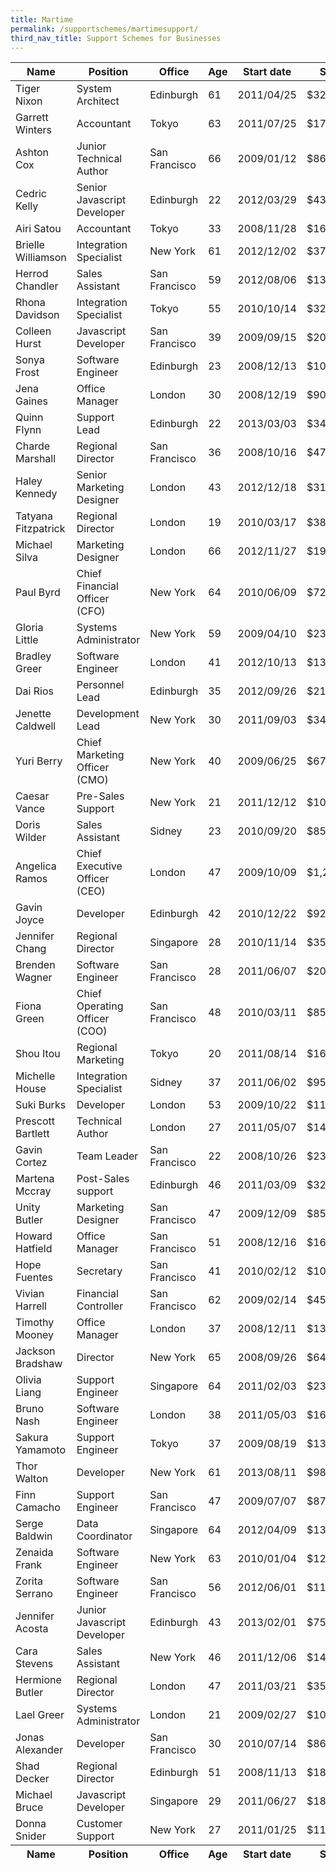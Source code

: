```yaml
---
title: Martime
permalink: /supportschemes/martimesupport/
third_nav_title: Support Schemes for Businesses
---
```



<table id="dtBasicExample" class="table table-striped table-bordered table-sm" cellspacing="0" width="100%">
  <thead>
    <tr>
      <th class="th-sm">Name
      </th>
      <th class="th-sm">Position
      </th>
      <th class="th-sm">Office
      </th>
      <th class="th-sm">Age
      </th>
      <th class="th-sm">Start date
      </th>
      <th class="th-sm">Salary
      </th>
    </tr>
  </thead>
  <tbody>
    <tr>
      <td>Tiger Nixon</td>
      <td>System Architect</td>
      <td>Edinburgh</td>
      <td>61</td>
      <td>2011/04/25</td>
      <td>$320,800</td>
    </tr>
    <tr>
      <td>Garrett Winters</td>
      <td>Accountant</td>
      <td>Tokyo</td>
      <td>63</td>
      <td>2011/07/25</td>
      <td>$170,750</td>
    </tr>
    <tr>
      <td>Ashton Cox</td>
      <td>Junior Technical Author</td>
      <td>San Francisco</td>
      <td>66</td>
      <td>2009/01/12</td>
      <td>$86,000</td>
    </tr>
    <tr>
      <td>Cedric Kelly</td>
      <td>Senior Javascript Developer</td>
      <td>Edinburgh</td>
      <td>22</td>
      <td>2012/03/29</td>
      <td>$433,060</td>
    </tr>
    <tr>
      <td>Airi Satou</td>
      <td>Accountant</td>
      <td>Tokyo</td>
      <td>33</td>
      <td>2008/11/28</td>
      <td>$162,700</td>
    </tr>
    <tr>
      <td>Brielle Williamson</td>
      <td>Integration Specialist</td>
      <td>New York</td>
      <td>61</td>
      <td>2012/12/02</td>
      <td>$372,000</td>
    </tr>
    <tr>
      <td>Herrod Chandler</td>
      <td>Sales Assistant</td>
      <td>San Francisco</td>
      <td>59</td>
      <td>2012/08/06</td>
      <td>$137,500</td>
    </tr>
    <tr>
      <td>Rhona Davidson</td>
      <td>Integration Specialist</td>
      <td>Tokyo</td>
      <td>55</td>
      <td>2010/10/14</td>
      <td>$327,900</td>
    </tr>
    <tr>
      <td>Colleen Hurst</td>
      <td>Javascript Developer</td>
      <td>San Francisco</td>
      <td>39</td>
      <td>2009/09/15</td>
      <td>$205,500</td>
    </tr>
    <tr>
      <td>Sonya Frost</td>
      <td>Software Engineer</td>
      <td>Edinburgh</td>
      <td>23</td>
      <td>2008/12/13</td>
      <td>$103,600</td>
    </tr>
    <tr>
      <td>Jena Gaines</td>
      <td>Office Manager</td>
      <td>London</td>
      <td>30</td>
      <td>2008/12/19</td>
      <td>$90,560</td>
    </tr>
    <tr>
      <td>Quinn Flynn</td>
      <td>Support Lead</td>
      <td>Edinburgh</td>
      <td>22</td>
      <td>2013/03/03</td>
      <td>$342,000</td>
    </tr>
    <tr>
      <td>Charde Marshall</td>
      <td>Regional Director</td>
      <td>San Francisco</td>
      <td>36</td>
      <td>2008/10/16</td>
      <td>$470,600</td>
    </tr>
    <tr>
      <td>Haley Kennedy</td>
      <td>Senior Marketing Designer</td>
      <td>London</td>
      <td>43</td>
      <td>2012/12/18</td>
      <td>$313,500</td>
    </tr>
    <tr>
      <td>Tatyana Fitzpatrick</td>
      <td>Regional Director</td>
      <td>London</td>
      <td>19</td>
      <td>2010/03/17</td>
      <td>$385,750</td>
    </tr>
    <tr>
      <td>Michael Silva</td>
      <td>Marketing Designer</td>
      <td>London</td>
      <td>66</td>
      <td>2012/11/27</td>
      <td>$198,500</td>
    </tr>
    <tr>
      <td>Paul Byrd</td>
      <td>Chief Financial Officer (CFO)</td>
      <td>New York</td>
      <td>64</td>
      <td>2010/06/09</td>
      <td>$725,000</td>
    </tr>
    <tr>
      <td>Gloria Little</td>
      <td>Systems Administrator</td>
      <td>New York</td>
      <td>59</td>
      <td>2009/04/10</td>
      <td>$237,500</td>
    </tr>
    <tr>
      <td>Bradley Greer</td>
      <td>Software Engineer</td>
      <td>London</td>
      <td>41</td>
      <td>2012/10/13</td>
      <td>$132,000</td>
    </tr>
    <tr>
      <td>Dai Rios</td>
      <td>Personnel Lead</td>
      <td>Edinburgh</td>
      <td>35</td>
      <td>2012/09/26</td>
      <td>$217,500</td>
    </tr>
    <tr>
      <td>Jenette Caldwell</td>
      <td>Development Lead</td>
      <td>New York</td>
      <td>30</td>
      <td>2011/09/03</td>
      <td>$345,000</td>
    </tr>
    <tr>
      <td>Yuri Berry</td>
      <td>Chief Marketing Officer (CMO)</td>
      <td>New York</td>
      <td>40</td>
      <td>2009/06/25</td>
      <td>$675,000</td>
    </tr>
    <tr>
      <td>Caesar Vance</td>
      <td>Pre-Sales Support</td>
      <td>New York</td>
      <td>21</td>
      <td>2011/12/12</td>
      <td>$106,450</td>
    </tr>
    <tr>
      <td>Doris Wilder</td>
      <td>Sales Assistant</td>
      <td>Sidney</td>
      <td>23</td>
      <td>2010/09/20</td>
      <td>$85,600</td>
    </tr>
    <tr>
      <td>Angelica Ramos</td>
      <td>Chief Executive Officer (CEO)</td>
      <td>London</td>
      <td>47</td>
      <td>2009/10/09</td>
      <td>$1,200,000</td>
    </tr>
    <tr>
      <td>Gavin Joyce</td>
      <td>Developer</td>
      <td>Edinburgh</td>
      <td>42</td>
      <td>2010/12/22</td>
      <td>$92,575</td>
    </tr>
    <tr>
      <td>Jennifer Chang</td>
      <td>Regional Director</td>
      <td>Singapore</td>
      <td>28</td>
      <td>2010/11/14</td>
      <td>$357,650</td>
    </tr>
    <tr>
      <td>Brenden Wagner</td>
      <td>Software Engineer</td>
      <td>San Francisco</td>
      <td>28</td>
      <td>2011/06/07</td>
      <td>$206,850</td>
    </tr>
    <tr>
      <td>Fiona Green</td>
      <td>Chief Operating Officer (COO)</td>
      <td>San Francisco</td>
      <td>48</td>
      <td>2010/03/11</td>
      <td>$850,000</td>
    </tr>
    <tr>
      <td>Shou Itou</td>
      <td>Regional Marketing</td>
      <td>Tokyo</td>
      <td>20</td>
      <td>2011/08/14</td>
      <td>$163,000</td>
    </tr>
    <tr>
      <td>Michelle House</td>
      <td>Integration Specialist</td>
      <td>Sidney</td>
      <td>37</td>
      <td>2011/06/02</td>
      <td>$95,400</td>
    </tr>
    <tr>
      <td>Suki Burks</td>
      <td>Developer</td>
      <td>London</td>
      <td>53</td>
      <td>2009/10/22</td>
      <td>$114,500</td>
    </tr>
    <tr>
      <td>Prescott Bartlett</td>
      <td>Technical Author</td>
      <td>London</td>
      <td>27</td>
      <td>2011/05/07</td>
      <td>$145,000</td>
    </tr>
    <tr>
      <td>Gavin Cortez</td>
      <td>Team Leader</td>
      <td>San Francisco</td>
      <td>22</td>
      <td>2008/10/26</td>
      <td>$235,500</td>
    </tr>
    <tr>
      <td>Martena Mccray</td>
      <td>Post-Sales support</td>
      <td>Edinburgh</td>
      <td>46</td>
      <td>2011/03/09</td>
      <td>$324,050</td>
    </tr>
    <tr>
      <td>Unity Butler</td>
      <td>Marketing Designer</td>
      <td>San Francisco</td>
      <td>47</td>
      <td>2009/12/09</td>
      <td>$85,675</td>
    </tr>
    <tr>
      <td>Howard Hatfield</td>
      <td>Office Manager</td>
      <td>San Francisco</td>
      <td>51</td>
      <td>2008/12/16</td>
      <td>$164,500</td>
    </tr>
    <tr>
      <td>Hope Fuentes</td>
      <td>Secretary</td>
      <td>San Francisco</td>
      <td>41</td>
      <td>2010/02/12</td>
      <td>$109,850</td>
    </tr>
    <tr>
      <td>Vivian Harrell</td>
      <td>Financial Controller</td>
      <td>San Francisco</td>
      <td>62</td>
      <td>2009/02/14</td>
      <td>$452,500</td>
    </tr>
    <tr>
      <td>Timothy Mooney</td>
      <td>Office Manager</td>
      <td>London</td>
      <td>37</td>
      <td>2008/12/11</td>
      <td>$136,200</td>
    </tr>
    <tr>
      <td>Jackson Bradshaw</td>
      <td>Director</td>
      <td>New York</td>
      <td>65</td>
      <td>2008/09/26</td>
      <td>$645,750</td>
    </tr>
    <tr>
      <td>Olivia Liang</td>
      <td>Support Engineer</td>
      <td>Singapore</td>
      <td>64</td>
      <td>2011/02/03</td>
      <td>$234,500</td>
    </tr>
    <tr>
      <td>Bruno Nash</td>
      <td>Software Engineer</td>
      <td>London</td>
      <td>38</td>
      <td>2011/05/03</td>
      <td>$163,500</td>
    </tr>
    <tr>
      <td>Sakura Yamamoto</td>
      <td>Support Engineer</td>
      <td>Tokyo</td>
      <td>37</td>
      <td>2009/08/19</td>
      <td>$139,575</td>
    </tr>
    <tr>
      <td>Thor Walton</td>
      <td>Developer</td>
      <td>New York</td>
      <td>61</td>
      <td>2013/08/11</td>
      <td>$98,540</td>
    </tr>
    <tr>
      <td>Finn Camacho</td>
      <td>Support Engineer</td>
      <td>San Francisco</td>
      <td>47</td>
      <td>2009/07/07</td>
      <td>$87,500</td>
    </tr>
    <tr>
      <td>Serge Baldwin</td>
      <td>Data Coordinator</td>
      <td>Singapore</td>
      <td>64</td>
      <td>2012/04/09</td>
      <td>$138,575</td>
    </tr>
    <tr>
      <td>Zenaida Frank</td>
      <td>Software Engineer</td>
      <td>New York</td>
      <td>63</td>
      <td>2010/01/04</td>
      <td>$125,250</td>
    </tr>
    <tr>
      <td>Zorita Serrano</td>
      <td>Software Engineer</td>
      <td>San Francisco</td>
      <td>56</td>
      <td>2012/06/01</td>
      <td>$115,000</td>
    </tr>
    <tr>
      <td>Jennifer Acosta</td>
      <td>Junior Javascript Developer</td>
      <td>Edinburgh</td>
      <td>43</td>
      <td>2013/02/01</td>
      <td>$75,650</td>
    </tr>
    <tr>
      <td>Cara Stevens</td>
      <td>Sales Assistant</td>
      <td>New York</td>
      <td>46</td>
      <td>2011/12/06</td>
      <td>$145,600</td>
    </tr>
    <tr>
      <td>Hermione Butler</td>
      <td>Regional Director</td>
      <td>London</td>
      <td>47</td>
      <td>2011/03/21</td>
      <td>$356,250</td>
    </tr>
    <tr>
      <td>Lael Greer</td>
      <td>Systems Administrator</td>
      <td>London</td>
      <td>21</td>
      <td>2009/02/27</td>
      <td>$103,500</td>
    </tr>
    <tr>
      <td>Jonas Alexander</td>
      <td>Developer</td>
      <td>San Francisco</td>
      <td>30</td>
      <td>2010/07/14</td>
      <td>$86,500</td>
    </tr>
    <tr>
      <td>Shad Decker</td>
      <td>Regional Director</td>
      <td>Edinburgh</td>
      <td>51</td>
      <td>2008/11/13</td>
      <td>$183,000</td>
    </tr>
    <tr>
      <td>Michael Bruce</td>
      <td>Javascript Developer</td>
      <td>Singapore</td>
      <td>29</td>
      <td>2011/06/27</td>
      <td>$183,000</td>
    </tr>
    <tr>
      <td>Donna Snider</td>
      <td>Customer Support</td>
      <td>New York</td>
      <td>27</td>
      <td>2011/01/25</td>
      <td>$112,000</td>
    </tr>
  </tbody>
  <tfoot>
    <tr>
      <th>Name
      </th>
      <th>Position
      </th>
      <th>Office
      </th>
      <th>Age
      </th>
      <th>Start date
      </th>
      <th>Salary
      </th>
    </tr>
  </tfoot>
</table>